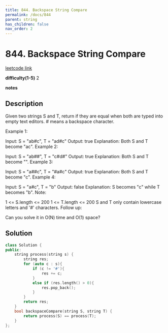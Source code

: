 ```yaml
---
title: 844. Backspace String Compare
permalink: /docs/844
parent: string
has_children: false
nav_order: 2
---
```

# 844. Backspace String Compare
[leetcode link](https://leetcode.com/problems/backspace-string-compare/)

**difficulty(1-5)** 
2

**notes**   


## Description
Given two strings S and T, return if they are equal when both are typed into empty text editors. # means a backspace character.

Example 1:

Input: S = "ab#c", T = "ad#c"
Output: true
Explanation: Both S and T become "ac".
Example 2:

Input: S = "ab##", T = "c#d#"
Output: true
Explanation: Both S and T become "".
Example 3:

Input: S = "a##c", T = "#a#c"
Output: true
Explanation: Both S and T become "c".
Example 4:

Input: S = "a#c", T = "b"
Output: false
Explanation: S becomes "c" while T becomes "b".
Note:

1 <= S.length <= 200
1 <= T.length <= 200
S and T only contain lowercase letters and '#' characters.
Follow up:

Can you solve it in O(N) time and O(1) space?

## Solution

```c++
class Solution {
public:
    string process(string s) {
        string res;
        for (auto c : s){
            if (c != '#'){
                res += c;
            }
            else if (res.length() > 0){
                res.pop_back();
            }
        }
        return res;
    }
    bool backspaceCompare(string S, string T) {
        return process(S) == process(T);
    }
};

```

<!-- 
Default label
{: .label }

Blue label
{: .label .label-blue }

Stable
{: .label .label-green }

New release
{: .label .label-purple }

Coming soon
{: .label .label-yellow }

Deprecated
{: .label .label-red } -->

